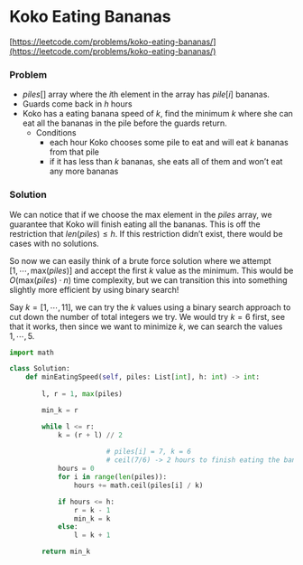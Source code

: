 # Koko Eating Bananas

[https://leetcode.com/problems/koko-eating-bananas/](https://leetcode.com/problems/koko-eating-bananas/)

### Problem

- $piles[]$ array where the $i$th element in the array has $pile[i]$ bananas.
- Guards come back in $h$ hours
- Koko has a eating banana speed of $k$, find the minimum $k$ where she can eat all the bananas in the pile before the guards return.
    - Conditions
        - each hour Koko chooses some pile to eat and will eat $k$ bananas from that pile
        - if it has less than $k$ bananas, she eats all of them and won’t eat any more bananas

### Solution

We can notice that if we choose the max element in the $piles$ array, we guarantee that Koko will finish eating all the bananas. This is off the restriction that $len(piles) \leq h$. If this restriction didn’t exist, there would be cases with no solutions.

So now we can easily think of a brute force solution where we attempt $[1, \cdots, \text{max}(piles)]$ and accept the first $k$ value as the minimum. This would be $O(\text{max}(piles) \cdot n)$ time complexity, but we can transition this into something slightly more efficient by using binary search!

Say $k = [1, \cdots, 11]$, we can try the $k$ values using a binary search approach to cut down the number of total integers we try. We would try $k=6$ first, see that it works, then since we want to minimize $k$, we can search the values $1, \cdots, 5$. 

```python
import math

class Solution:
    def minEatingSpeed(self, piles: List[int], h: int) -> int:
        
        l, r = 1, max(piles)

        min_k = r

        while l <= r:
            k = (r + l) // 2
					
						# piles[i] = 7, k = 6
						# ceil(7/6) -> 2 hours to finish eating the bananas
            hours = 0
            for i in range(len(piles)):
                hours += math.ceil(piles[i] / k)

            if hours <= h:
                r = k - 1
                min_k = k
            else:
                l = k + 1

        return min_k
```